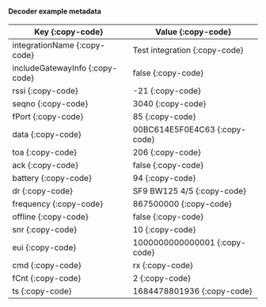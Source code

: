 #### Decoder example metadata

| Key {:copy-code}                 | Value {:copy-code}                     |
|----------------------------------|----------------------------------------|
| integrationName {:copy-code}     | Test integration {:copy-code}          |
| includeGatewayInfo {:copy-code}  | false {:copy-code}                     |
| rssi {:copy-code}                | -21 {:copy-code}                       |
| seqno {:copy-code}               | 3040 {:copy-code}                      |
| fPort {:copy-code}               | 85 {:copy-code}                        |
| data {:copy-code}                | 00BC614E5F0E4C63 {:copy-code}         |
| toa {:copy-code}                 | 206 {:copy-code}                       |
| ack {:copy-code}                 | false {:copy-code}                     |
| battery {:copy-code}             | 94 {:copy-code}                        |
| dr {:copy-code}                  | SF9 BW125 4/5 {:copy-code}              |
| frequency {:copy-code}           | 867500000 {:copy-code}                 |
| offline {:copy-code}             | false {:copy-code}                     |
| snr {:copy-code}                 | 10 {:copy-code}                        |
| eui {:copy-code}                 | 1000000000000001 {:copy-code}           |
| cmd {:copy-code}                 | rx {:copy-code}                        |
| fCnt {:copy-code}                | 2 {:copy-code}                         |
| ts {:copy-code}                  | 1684478801936 {:copy-code}             |

<br>
<br>

